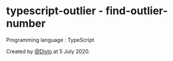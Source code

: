 # typescript-outlier - find-outlier-number

Programming language : TypeScript

Created by [@Divlo](https://github.com/Divlo) at 5 July 2020.

